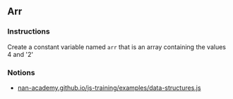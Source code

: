 ## Arr

### Instructions

Create a constant variable named `arr` that is an array
containing the values 4 and '2'


### Notions

 - [nan-academy.github.io/js-training/examples/data-structures.js](https://nan-academy.github.io/js-training/examples/data-structures.js)
